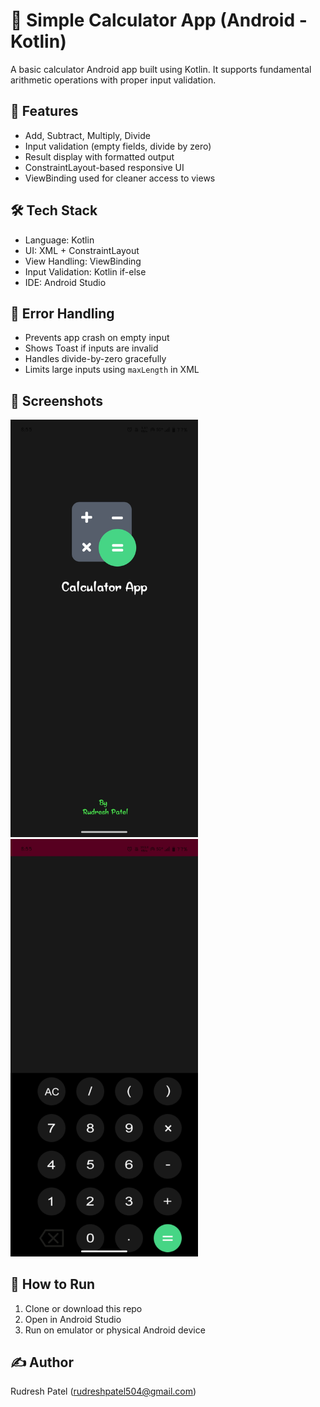 # 🧮 Simple Calculator App (Android - Kotlin)

A basic calculator Android app built using Kotlin. It supports fundamental arithmetic operations with proper input validation.

## 📱 Features

- Add, Subtract, Multiply, Divide
- Input validation (empty fields, divide by zero)
- Result display with formatted output
- ConstraintLayout-based responsive UI
- ViewBinding used for cleaner access to views

## 🛠 Tech Stack

- Language: Kotlin
- UI: XML + ConstraintLayout
- View Handling: ViewBinding
- Input Validation: Kotlin if-else
- IDE: Android Studio

## 🚫 Error Handling

- Prevents app crash on empty input
- Shows Toast if inputs are invalid
- Handles divide-by-zero gracefully
- Limits large inputs using `maxLength` in XML

## 📸 Screenshots

<img src="Screenshot_20250710_085554.jpg" alt="Calculator App" width="300"/>            <img src="Screenshot_20250710_085558.jpg" alt="Calculator App" width="300"/>    


## 📌 How to Run

1. Clone or download this repo
2. Open in Android Studio
3. Run on emulator or physical Android device

## ✍️ Author

Rudresh Patel (rudreshpatel504@gmail.com)







